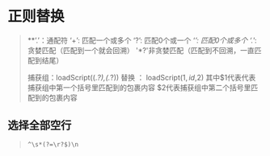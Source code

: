 # 正则替换

>**’.’：通配符
>‘+’: 匹配一个或多个
>‘?’: 匹配0个或一个
>‘*’: 匹配0个或多个
>‘.*’:贪婪匹配（匹配到一个就会回溯）
>'*?'非贪婪匹配（匹配到不回溯，一直匹配到结尾）
>
>捕获组：loadScript\((.*?),(.*?)\)
>替换 ： loadScript($1,id,$2)
>其中$1代表代表捕获组中第一个括号里匹配到的包裹内容
>$2代表捕获组中第二个括号里匹配到的包裹内容

## 选择全部空行

> `^\s*(?=\r?$)\n`
